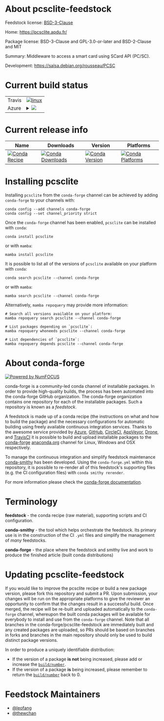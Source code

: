 About pcsclite-feedstock
========================

Feedstock license: [BSD-3-Clause](https://github.com/conda-forge/pcsclite-feedstock/blob/main/LICENSE.txt)

Home: https://pcsclite.apdu.fr/

Package license: BSD-3-Clause and GPL-3.0-or-later and BSD-2-Clause and MIT

Summary: Middleware to access a smart card using SCard API (PC/SC).

Development: https://salsa.debian.org/rousseau/PCSC

Current build status
====================


<table><tr>
    <td>Travis</td>
    <td>
      <a href="https://app.travis-ci.com/conda-forge/pcsclite-feedstock">
        <img alt="linux" src="https://img.shields.io/travis/com/conda-forge/pcsclite-feedstock/main.svg?label=Linux">
      </a>
    </td>
  </tr>
    
  <tr>
    <td>Azure</td>
    <td>
      <details>
        <summary>
          <a href="https://dev.azure.com/conda-forge/feedstock-builds/_build/latest?definitionId=18445&branchName=main">
            <img src="https://dev.azure.com/conda-forge/feedstock-builds/_apis/build/status/pcsclite-feedstock?branchName=main">
          </a>
        </summary>
        <table>
          <thead><tr><th>Variant</th><th>Status</th></tr></thead>
          <tbody><tr>
              <td>linux_64</td>
              <td>
                <a href="https://dev.azure.com/conda-forge/feedstock-builds/_build/latest?definitionId=18445&branchName=main">
                  <img src="https://dev.azure.com/conda-forge/feedstock-builds/_apis/build/status/pcsclite-feedstock?branchName=main&jobName=linux&configuration=linux%20linux_64_" alt="variant">
                </a>
              </td>
            </tr><tr>
              <td>linux_aarch64</td>
              <td>
                <a href="https://dev.azure.com/conda-forge/feedstock-builds/_build/latest?definitionId=18445&branchName=main">
                  <img src="https://dev.azure.com/conda-forge/feedstock-builds/_apis/build/status/pcsclite-feedstock?branchName=main&jobName=linux&configuration=linux%20linux_aarch64_" alt="variant">
                </a>
              </td>
            </tr>
          </tbody>
        </table>
      </details>
    </td>
  </tr>
</table>

Current release info
====================

| Name | Downloads | Version | Platforms |
| --- | --- | --- | --- |
| [![Conda Recipe](https://img.shields.io/badge/recipe-pcsclite-green.svg)](https://anaconda.org/conda-forge/pcsclite) | [![Conda Downloads](https://img.shields.io/conda/dn/conda-forge/pcsclite.svg)](https://anaconda.org/conda-forge/pcsclite) | [![Conda Version](https://img.shields.io/conda/vn/conda-forge/pcsclite.svg)](https://anaconda.org/conda-forge/pcsclite) | [![Conda Platforms](https://img.shields.io/conda/pn/conda-forge/pcsclite.svg)](https://anaconda.org/conda-forge/pcsclite) |

Installing pcsclite
===================

Installing `pcsclite` from the `conda-forge` channel can be achieved by adding `conda-forge` to your channels with:

```
conda config --add channels conda-forge
conda config --set channel_priority strict
```

Once the `conda-forge` channel has been enabled, `pcsclite` can be installed with `conda`:

```
conda install pcsclite
```

or with `mamba`:

```
mamba install pcsclite
```

It is possible to list all of the versions of `pcsclite` available on your platform with `conda`:

```
conda search pcsclite --channel conda-forge
```

or with `mamba`:

```
mamba search pcsclite --channel conda-forge
```

Alternatively, `mamba repoquery` may provide more information:

```
# Search all versions available on your platform:
mamba repoquery search pcsclite --channel conda-forge

# List packages depending on `pcsclite`:
mamba repoquery whoneeds pcsclite --channel conda-forge

# List dependencies of `pcsclite`:
mamba repoquery depends pcsclite --channel conda-forge
```


About conda-forge
=================

[![Powered by
NumFOCUS](https://img.shields.io/badge/powered%20by-NumFOCUS-orange.svg?style=flat&colorA=E1523D&colorB=007D8A)](https://numfocus.org)

conda-forge is a community-led conda channel of installable packages.
In order to provide high-quality builds, the process has been automated into the
conda-forge GitHub organization. The conda-forge organization contains one repository
for each of the installable packages. Such a repository is known as a *feedstock*.

A feedstock is made up of a conda recipe (the instructions on what and how to build
the package) and the necessary configurations for automatic building using freely
available continuous integration services. Thanks to the awesome service provided by
[Azure](https://azure.microsoft.com/en-us/services/devops/), [GitHub](https://github.com/),
[CircleCI](https://circleci.com/), [AppVeyor](https://www.appveyor.com/),
[Drone](https://cloud.drone.io/welcome), and [TravisCI](https://travis-ci.com/)
it is possible to build and upload installable packages to the
[conda-forge](https://anaconda.org/conda-forge) [anaconda.org](https://anaconda.org/)
channel for Linux, Windows and OSX respectively.

To manage the continuous integration and simplify feedstock maintenance
[conda-smithy](https://github.com/conda-forge/conda-smithy) has been developed.
Using the ``conda-forge.yml`` within this repository, it is possible to re-render all of
this feedstock's supporting files (e.g. the CI configuration files) with ``conda smithy rerender``.

For more information please check the [conda-forge documentation](https://conda-forge.org/docs/).

Terminology
===========

**feedstock** - the conda recipe (raw material), supporting scripts and CI configuration.

**conda-smithy** - the tool which helps orchestrate the feedstock.
                   Its primary use is in the construction of the CI ``.yml`` files
                   and simplify the management of *many* feedstocks.

**conda-forge** - the place where the feedstock and smithy live and work to
                  produce the finished article (built conda distributions)


Updating pcsclite-feedstock
===========================

If you would like to improve the pcsclite recipe or build a new
package version, please fork this repository and submit a PR. Upon submission,
your changes will be run on the appropriate platforms to give the reviewer an
opportunity to confirm that the changes result in a successful build. Once
merged, the recipe will be re-built and uploaded automatically to the
`conda-forge` channel, whereupon the built conda packages will be available for
everybody to install and use from the `conda-forge` channel.
Note that all branches in the conda-forge/pcsclite-feedstock are
immediately built and any created packages are uploaded, so PRs should be based
on branches in forks and branches in the main repository should only be used to
build distinct package versions.

In order to produce a uniquely identifiable distribution:
 * If the version of a package **is not** being increased, please add or increase
   the [``build/number``](https://docs.conda.io/projects/conda-build/en/latest/resources/define-metadata.html#build-number-and-string).
 * If the version of a package **is** being increased, please remember to return
   the [``build/number``](https://docs.conda.io/projects/conda-build/en/latest/resources/define-metadata.html#build-number-and-string)
   back to 0.

Feedstock Maintainers
=====================

* [@leofang](https://github.com/leofang/)
* [@thewchan](https://github.com/thewchan/)

